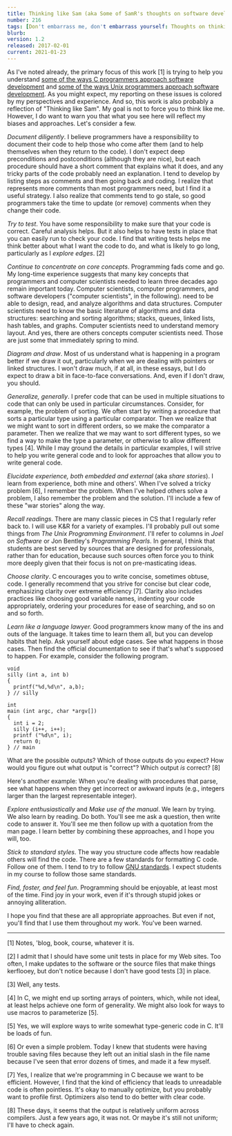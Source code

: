 ```yaml
---
title: Thinking like Sam (aka Some of SamR's thoughts on software development)
number: 216
tags: [Don't embarrass me, don't embarrass yourself: Thoughts on thinking in C and Unix](index-cnix)
blurb: 
version: 1.2
released: 2017-02-01 
current: 2021-01-23
---
```


As I've noted already, the primary focus of this work [1] is trying to
help you understand [some of the ways C programmers approach software
development](cnix-thinking-in-c) and [some of the ways Unix programmers
approach software development](cnix-thinking-in-unix).  As you might
expect, my reporting on these issues is colored by my perspectives
and experience.  And so, this work is also probably a reflection of
"Thinking like Sam".  My goal is not to force you to think like me.
However, I do want to warn you that what you see here will reflect
my biases and approaches.  Let's consider a few.

*Document diligently*.  I believe programmers have a responsibility
to document their code to help those who come after them (and to
help themselves when they return to the code).  I don't expect deep
preconditions and postconditions (although they are nice), but each
procedure should have a short comment that explains what it does,
and any tricky parts of the code probably need an explanation.  I
tend to develop by listing steps as comments and then going back
and coding.  I realize that represents more comments than most
programmers need, but I find it a useful strategy.  I also realize
that comments tend to go stale, so good programmers take the time
to update (or remove) comments when they change their code.

*Try to test*.  You have some responsibility to make sure that your code
is correct.  Careful analysis helps.  But it also helps to have tests
in place that you can easily run to check your code.  I find that writing
tests helps me think better about what I want the code to do, and
what is likely to go long, particularly as I *explore edges*. [2]

*Continue to concentrate on core concepts*.  Programming fads come and
go.  My long-time experience suggests that many key concepts that
programmers and computer scientists needed to learn three decades
ago remain important today.  Computer scientists, computer programmers,
and software developers ("computer scientists", in the following).
need to be able to design, read, and analyze algorithms and data
structures.  Computer scientists need to know the basic literature
of algorithms and data structures: searching and sorting algorithms;
stacks, queues, linked lists, hash tables, and graphs.  Computer
scientists need to understand memory layout.  And yes, there are
others concepts computer scientists need.  Those are just some that
immediately spring to mind.

*Diagram and draw*.  Most of us understand what is happening in a program
better if we draw it out, particularly when we are dealing with pointers
or linked structures.  I won't draw much, if at all, in these essays, but
I do expect to draw a bit in face-to-face conversations.  And, even if
I don't draw, you should.

*Generalize, generally*.  I prefer code that can be used in multiple
situations to code that can only be used in particular circumstances.
Consider, for example, the problem of sorting.  We often start by writing
a procedure that sorts a particular type using a particular comparator.
Then we realize that we might want to sort in different orders, so we
make the comparator a parameter.  Then we realize that we may want to
sort different types, so we find a way to make the type a parameter, or
otherwise to allow different types [4].  While I may ground the details
in particular examples, I will strive to help you write general code
and to look for approaches that allow you to write general code.

*Elucidate experience, both embedded and external* (aka *share stories*).
I learn from experience, both mine and others'.  When I've solved a
tricky problem [6], I remember the problem.  When I've helped others solve
a problem, I also remember the problem and the solution.  I'll include
a few of these "war stories" along the way.

*Recall readings*.  There are many classic pieces in CS that I
regularly refer back to.  I will use K&R for a variety of examples.
I'll probably pull out some things from _The Unix Programming
Environment_.  I'll refer to columns in _Joel on Software_ or Jon
Bentley's _Programming Pearls_.  In general, I think that students
are best served by sources that are designed for professionals,
rather than for education, because such sources often force you to
think more deeply given that their focus is not on pre-masticating
ideas.

*Choose clarity*.  C encourages you to write concise, sometimes obtuse,
code.  I generally recommend that you strive for concise but clear
code, emphasizing clarity over extreme efficiency [7].  Clarity also
includes practices like choosing good variable names, indenting your
code appropriately, ordering your procedures for ease of searching,
and so on and so forth.

*Learn like a language lawyer.*   Good programmers know many of the 
ins and outs of the language.  It takes time to learn them all, but
you can develop habits that help.  Ask yourself about edge cases.  See
what happens in those cases.  Then find the official documentation to
see if that's what's supposed to happen.  For example, consider the
following program.

    void
    silly (int a, int b)
    {
      printf("%d,%d\n", a,b);
    } // silly
    
    int
    main (int argc, char *argv[])
    {
      int i = 2;
      silly (i++, i++);
      printf ("%d\n", i);
      return 0;
    } // main

What are the possible outputs?  Which of those outputs do you expect?  How
would you figure out what output is "correct"?  Which output *is* correct? [8]

Here's another example: When you're dealing with procedures that parse,
see what happens when they get incorrect or awkward inputs (e.g.,
integers larger than the largest representable integer).

*Explore enthusiastically* and *Make use of the manual*.  We learn
by trying.  We also learn by reading.  Do both.  You'll see me ask a
question, then write code to answer it.  You'll see me then follow up
with a quotation from the man page.  I learn better by combining these
approaches, and I hope you will, too.

*Stick to standard styles*.  The way you structure code affects how
readable others will find the code.  There are a few standards for
formatting C code.  Follow one of them.  I tend
to try to follow [GNU
standards](https://www.gnu.org/prep/standards/html_node/Writing-C.html).
I expect students in my course to follow those same standards.

*Find, foster, and feel fun*.  Programming should be enjoyable, at least
most of the time.  Find joy in your work, even if it's through stupid
jokes or annoying alliteration.

I hope you find that these are all appropriate approaches.  But
even if not, you'll find that I use them throughout my work.  You've
been warned.

---

[1] Notes, 'blog, book, course, whatever it is.

[2] I admit that I should have some unit tests in place for my Web sites.
Too often, I make updates to the software or the source files that make
things kerflooey, but don't notice because I don't have good tests [3] in
place.

[3] Well, any tests.

[4] In C, we might end up sorting arrays of pointers, which, while not
ideal, at least helps achieve one form of generality.  We might also look
for ways to use macros to parameterize [5].

[5] Yes, we will explore ways to write somewhat type-generic code in C.
It'll be loads of fun.

[6] Or even a simple problem.  Today I knew that students were having
trouble saving files because they left out an initial slash in the
file name because I've seen that error dozens of times, and made it a
few myself.

[7] Yes, I realize that we're programming in C because we want to be
efficient.  However, I find that the kind of efficiency that leads
to unreadable code is often pointless.  It's okay to manually
optimize, but you probably want to profile first.  Optimizers also
tend to do better with clear code.

[8] These days, it seems that the output is relatively uniform across
compilers.  Just a few years ago, it was not.  Or maybe it's still not
uniform; I'll have to check again.
